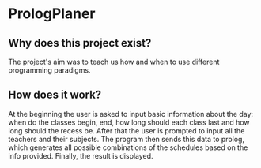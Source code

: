 # PrologPlaner
## Why does this project exist?
The project's aim was to teach us how and when to use different programming paradigms. 
## How does it work?
At the beginning the user is asked to input basic information about the day: when do the classes begin, end, how long should each class last and how long should the recess be. After that the user is prompted to input all the teachers and their subjects. The program then sends this data to prolog, which generates all possible combinations of the schedules based on the info provided. Finally, the result is displayed.